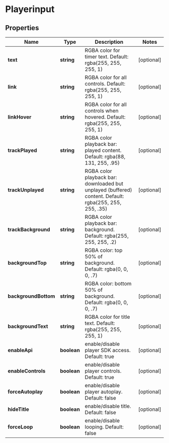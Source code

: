 
# Playerinput

## Properties

Name | Type | Description | Notes
------------ | ------------- | ------------- | -------------
**text** | **string** | RGBA color for timer text. Default: rgba(255, 255, 255, 1) |  [optional]
**link** | **string** | RGBA color for all controls. Default: rgba(255, 255, 255, 1) |  [optional]
**linkHover** | **string** | RGBA color for all controls when hovered. Default: rgba(255, 255, 255, 1) |  [optional]
**trackPlayed** | **string** | RGBA color playback bar: played content. Default: rgba(88, 131, 255, .95) |  [optional]
**trackUnplayed** | **string** | RGBA color playback bar: downloaded but unplayed (buffered) content. Default: rgba(255, 255, 255, .35) |  [optional]
**trackBackground** | **string** | RGBA color playback bar: background. Default: rgba(255, 255, 255, .2) |  [optional]
**backgroundTop** | **string** | RGBA color: top 50% of background. Default: rgba(0, 0, 0, .7) |  [optional]
**backgroundBottom** | **string** | RGBA color: bottom 50% of background. Default: rgba(0, 0, 0, .7) |  [optional]
**backgroundText** | **string** | RGBA color for title text. Default: rgba(255, 255, 255, 1) |  [optional]
**enableApi** | **boolean** | enable/disable player SDK access. Default: true |  [optional]
**enableControls** | **boolean** | enable/disable player controls. Default: true |  [optional]
**forceAutoplay** | **boolean** | enable/disable player autoplay. Default: false |  [optional]
**hideTitle** | **boolean** | enable/disable title. Default: false |  [optional]
**forceLoop** | **boolean** | enable/disable looping. Default: false |  [optional]


